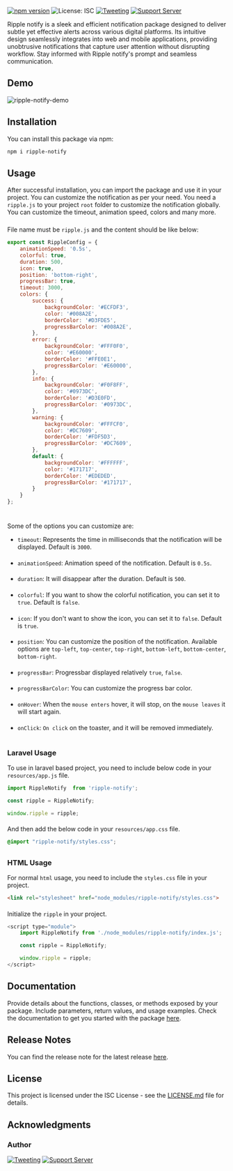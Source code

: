 
[![npm version](https://img.shields.io/npm/v/ripple-notify.svg?label=%E2%9B%B1npm&style=for-the-badge)](https://badge.fury.io/js/ripple-notify)
![License: ISC](https://img.shields.io/npm/l/ripple-notify.svg?label=%F0%9F%93%9Clicense&style=for-the-badge)
[![Tweeting](https://img.shields.io/twitter/follow/codiify_ui?style=for-the-badge&logo=x)](https://x.com/codiify_ui)
[![Support Server](https://img.shields.io/discord/1246870627537653860.svg?label=Discord&logo=Discord&colorB=4493f8&style=for-the-badge)](https://discord.gg/YGdgQt6hJ9)





Ripple notify is a sleek and efficient notification package designed to deliver subtle yet effective alerts across various digital platforms. Its intuitive design seamlessly integrates into web and mobile applications, providing unobtrusive notifications that capture user attention without disrupting workflow. Stay informed with Ripple notify's prompt and seamless communication.


## Demo
![ripple-notify-demo](https://github.com/codiify/ripple-notify/assets/33339942/d65e1b55-cc25-4ecc-ba37-d3e28dba6a9e)

## Installation

You can install this package via npm:

```bash
npm i ripple-notify
```

## Usage

After successful installation, you can import the package and use it in your project. You can customize the notification as per your need.
You need a `ripple.js` to your project `root` folder to customize the notification globally. You can customize the timeout, animation speed, colors and many more.

###
File name must be `ripple.js` and the content should be like below:
```javascript
export const RippleConfig = {
    animationSpeed: '0.5s',
    colorful: true,
    duration: 500,
    icon: true,
    position: 'bottom-right',
    progressBar: true,
    timeout: 3000,
    colors: {
        success: {
            backgroundColor: '#ECFDF3',
            color: '#008A2E',
            borderColor: '#D3FDE5',
            progressBarColor: '#008A2E',
        },
        error: {
            backgroundColor: '#FFF0F0',
            color: '#E60000',
            borderColor: '#FFE0E1',
            progressBarColor: '#E60000',
        },
        info: {
            backgroundColor: '#F0F8FF',
            color: '#0973DC',
            borderColor: '#D3E0FD',
            progressBarColor: '#0973DC',
        },
        warning: {
            backgroundColor: '#FFFCF0',
            color: '#DC7609',
            borderColor: '#FDF5D3',
            progressBarColor: '#DC7609',
        },
        default: {
            backgroundColor: '#FFFFFF',
            color: '#171717',
            borderColor: '#EDEDED',
            progressBarColor: '#171717',
        }
    }
};
```
#

Some of the options you can customize are:
- `timeout`: Represents the time in milliseconds that the notification will be displayed. Default is `3000`.
####
- `animationSpeed`: Animation speed of the notification. Default is `0.5s`.
####
- `duration`: It will disappear after the duration. Default is `500`.
####
- `colorful`: If you want to show the colorful notification, you can set it to `true`. Default is `false`.
####
- `icon`: If you don't want to show the icon, you can set it to `false`. Default is `true`.
####
- `position`: You can customize the position of the notification. Available options are `top-left`, `top-center`, `top-right`, `bottom-left`, `bottom-center`, `bottom-right`.
####
- `progressBar`: Progressbar displayed relatively `true`, `false`.
####
- `progressBarColor`: You can customize the progress bar color.
####
- `onHover`: When the `mouse enters` hover, it will stop, on the `mouse leaves` it will start again.
####
- `onClick`: `On click` on the toaster, and it will be removed immediately.
#

### Laravel Usage
To use in laravel based project, you need to include below code in your `resources/app.js` file.
```javascript
import RippleNotify  from 'ripple-notify';

const ripple = RippleNotify;

window.ripple = ripple;
```
####
And then add the below code in your `resources/app.css` file.
```css
@import "ripple-notify/styles.css";
```
##
### HTML Usage
For normal `html` usage, you need to include the `styles.css` file in your project.
```html
<link rel="stylesheet" href="node_modules/ripple-notify/styles.css">
```
####
Initialize the `ripple` in your project.
```javascript
<script type="module">
    import RippleNotify from './node_modules/ripple-notify/index.js';

    const ripple = RippleNotify;

    window.ripple = ripple;
</script>
```
###
## Documentation

Provide details about the functions, classes, or methods exposed by your package. Include parameters, return values, and usage examples.
Check the documentation to get you started with the package [here](https://codiify.github.io/ripple-notify/).

## Release Notes

You can find the release note for the latest release [here](https://www.npmjs.com/package/ripple-notify?activeTab=versions).

## License

This project is licensed under the ISC License - see the [LICENSE.md](LICENSE.md) file for details.

## Acknowledgments
### Author
[![Tweeting](https://img.shields.io/twitter/follow/rubel_codiify?style=for-the-badge&logo=x)](https://x.com/rubel_codiify)
[![Support Server](https://img.shields.io/discord/1246870627537653860.svg?label=Discord&logo=Discord&colorB=4493f8&style=for-the-badge)](https://discord.gg/YGdgQt6hJ9)


